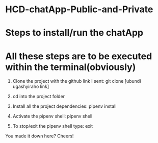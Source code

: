 # HCD-chatApp-Public-and-Private

# Steps to install/run the chatApp

# All these steps are to be executed within the terminal(obviously)

1. Clone the project with the github link I sent: git clone [ubundi ugashyiraho link]

2. cd into the project folder

3. Install all the project dependencies: pipenv install

4. Activate the pipenv shell: pipenv shell
5. To stop/exit the pipenv shell type: exit

You made it down here?
Cheers!
